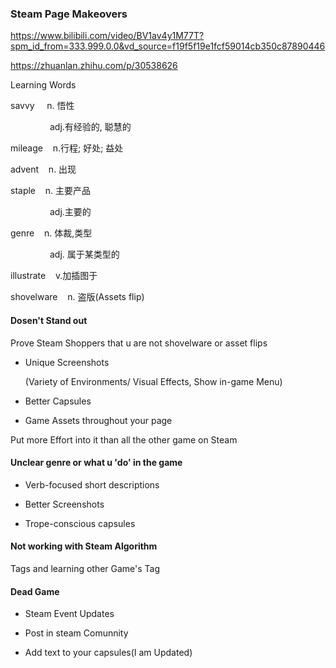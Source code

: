 ### 

### Steam Page Makeovers

https://www.bilibili.com/video/BV1av4y1M77T?spm_id_from=333.999.0.0&vd_source=f19f5f19e1fcf59014cb350c87890446

https://zhuanlan.zhihu.com/p/30538626

Learning Words

savvy     n. 悟性

                adj.有经验的, 聪慧的

mileage    n.行程; 好处; 益处

advent    n. 出现

staple    n. 主要产品

                adj.主要的

genre    n. 体裁,类型 

                adj. 属于某类型的

illustrate    v.加插图于

shovelware    n. 盗版(Assets flip)

#### Dosen't Stand out

Prove Steam Shoppers that u are not shovelware or asset flips

- Unique Screenshots
  
  (Variety of Environments/ Visual Effects, Show in-game Menu) 

- Better Capsules

- Game Assets throughout your page

Put more Effort into it than all the other game on Steam

#### Unclear genre or what u 'do' in the game

- Verb-focused short descriptions

- Better Screenshots

- Trope-conscious capsules

#### Not working with Steam Algorithm

Tags and learning other Game's Tag

#### Dead Game

- Steam Event Updates

- Post in steam Comunnity

- Add text to your capsules(I am Updated)
